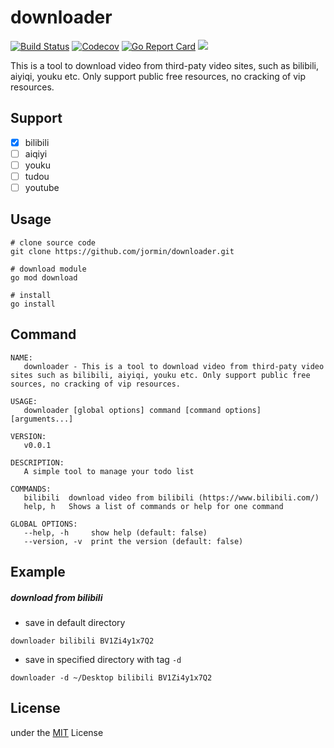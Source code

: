 downloader
============

[![Build Status](https://github.com/jormin/downloader/workflows/test/badge.svg?branch=master)](https://github.com/jormin/downloader/actions?query=workflow%3Atest)
[![Codecov](https://codecov.io/gh/jormin/downloader/branch/master/graph/badge.svg)](https://codecov.io/gh/jormin/downloader)
[![Go Report Card](https://goreportcard.com/badge/github.com/jormin/downloader)](https://goreportcard.com/report/github.com/jormin/downloader)
[![](https://img.shields.io/badge/version-v0.0.1-success.svg)](https://github.com/jormin/downloader)

This is a tool to download video from third-paty video sites, such as bilibili, aiyiqi, youku etc. Only support public free resources, no cracking of vip resources.

Support
-----

- [x] bilibili
- [ ] aiqiyi
- [ ] youku
- [ ] tudou
- [ ] youtube

Usage
-----

```
# clone source code
git clone https://github.com/jormin/downloader.git

# download module
go mod download

# install
go install
```

Command
-----

```shell
NAME:
   downloader - This is a tool to download video from third-paty video sites such as bilibili, aiyiqi, youku etc. Only support public free sources, no cracking of vip resources.

USAGE:
   downloader [global options] command [command options] [arguments...]

VERSION:
   v0.0.1

DESCRIPTION:
   A simple tool to manage your todo list

COMMANDS:
   bilibili  download video from bilibili (https://www.bilibili.com/)
   help, h   Shows a list of commands or help for one command

GLOBAL OPTIONS:
   --help, -h     show help (default: false)
   --version, -v  print the version (default: false)
```

Example
-----

##### download from bilibili

- save in default directory

```shell script
downloader bilibili BV1Zi4y1x7Q2
```

- save in specified directory with tag `-d`

```shell
downloader -d ~/Desktop bilibili BV1Zi4y1x7Q2
```

License
-------

under the [MIT](./LICENSE) License